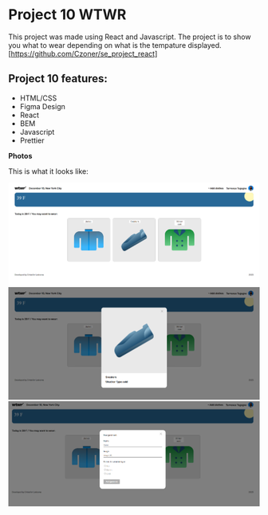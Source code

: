 # Project 10 WTWR

This project was made using React and Javascript. The project is to show you what to wear depending on what is the tempature displayed.
[https://github.com/Czoner/se_project_react]

## Project 10 features:

- HTML/CSS
- Figma Design
- React
- BEM
- Javascript
- Prettier

**Photos**

This is what it looks like:

![Main Page](./src/images/demo/Screenshot_30.png)
![Card Popup](./src/images/demo/Screenshot_31.png)
![Add Clothes Modal](./src/images/demo/Screenshot_32.png)

